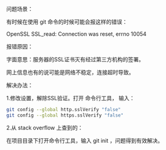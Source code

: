 问题场景：

有时候在使用 git 命令的时候可能会报这样的错误：

OpenSSL SSL_read: Connection was reset, errno 10054

报错原因：

字面意思：服务器的SSL证书灭有经过第三方机构的签署。

网上信息也有的说可能是网络不稳定，连接超时导致。

解决办法：

1.修改设置，解除SSL验证。打开 命令行工具， 输入：  
```bash
git config --global http.sslVerify "false"
git config --global https.sslVerify "false"
```
2.从 stack overflow 上查到的：

在项目目录下打开命令行工具，输入   git  init ，问题得到有效解决。 